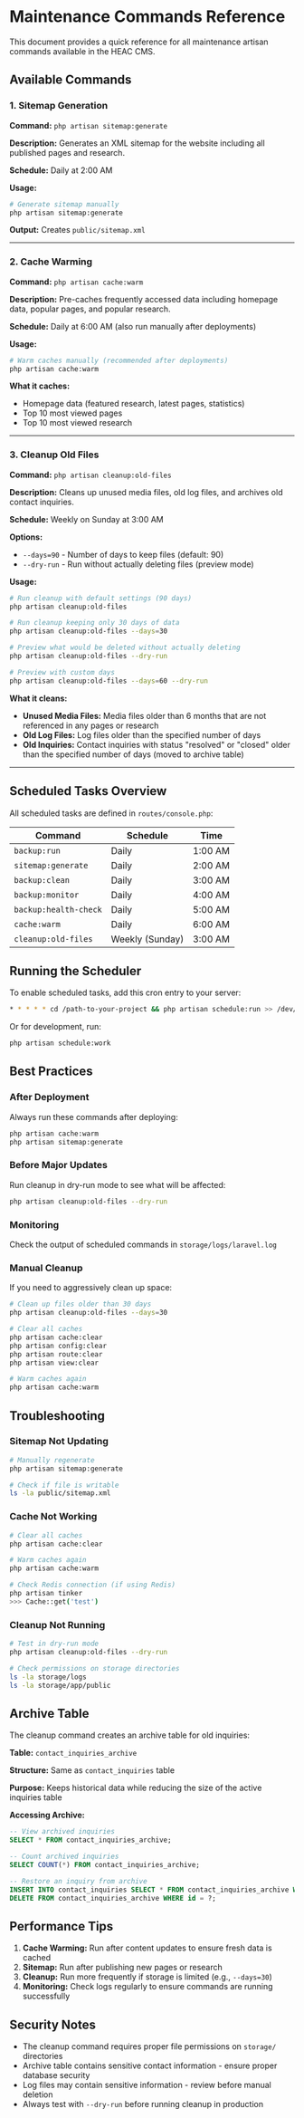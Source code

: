 # Maintenance Commands Reference

This document provides a quick reference for all maintenance artisan commands available in the HEAC CMS.

## Available Commands

### 1. Sitemap Generation

**Command:** `php artisan sitemap:generate`

**Description:** Generates an XML sitemap for the website including all published pages and research.

**Schedule:** Daily at 2:00 AM

**Usage:**
```bash
# Generate sitemap manually
php artisan sitemap:generate
```

**Output:** Creates `public/sitemap.xml`

---

### 2. Cache Warming

**Command:** `php artisan cache:warm`

**Description:** Pre-caches frequently accessed data including homepage data, popular pages, and popular research.

**Schedule:** Daily at 6:00 AM (also run manually after deployments)

**Usage:**
```bash
# Warm caches manually (recommended after deployments)
php artisan cache:warm
```

**What it caches:**
- Homepage data (featured research, latest pages, statistics)
- Top 10 most viewed pages
- Top 10 most viewed research

---

### 3. Cleanup Old Files

**Command:** `php artisan cleanup:old-files`

**Description:** Cleans up unused media files, old log files, and archives old contact inquiries.

**Schedule:** Weekly on Sunday at 3:00 AM

**Options:**
- `--days=90` - Number of days to keep files (default: 90)
- `--dry-run` - Run without actually deleting files (preview mode)

**Usage:**
```bash
# Run cleanup with default settings (90 days)
php artisan cleanup:old-files

# Run cleanup keeping only 30 days of data
php artisan cleanup:old-files --days=30

# Preview what would be deleted without actually deleting
php artisan cleanup:old-files --dry-run

# Preview with custom days
php artisan cleanup:old-files --days=60 --dry-run
```

**What it cleans:**
- **Unused Media Files:** Media files older than 6 months that are not referenced in any pages or research
- **Old Log Files:** Log files older than the specified number of days
- **Old Inquiries:** Contact inquiries with status "resolved" or "closed" older than the specified number of days (moved to archive table)

---

## Scheduled Tasks Overview

All scheduled tasks are defined in `routes/console.php`:

| Command | Schedule | Time |
|---------|----------|------|
| `backup:run` | Daily | 1:00 AM |
| `sitemap:generate` | Daily | 2:00 AM |
| `backup:clean` | Daily | 3:00 AM |
| `backup:monitor` | Daily | 4:00 AM |
| `backup:health-check` | Daily | 5:00 AM |
| `cache:warm` | Daily | 6:00 AM |
| `cleanup:old-files` | Weekly (Sunday) | 3:00 AM |

## Running the Scheduler

To enable scheduled tasks, add this cron entry to your server:

```bash
* * * * * cd /path-to-your-project && php artisan schedule:run >> /dev/null 2>&1
```

Or for development, run:

```bash
php artisan schedule:work
```

## Best Practices

### After Deployment
Always run these commands after deploying:
```bash
php artisan cache:warm
php artisan sitemap:generate
```

### Before Major Updates
Run cleanup in dry-run mode to see what will be affected:
```bash
php artisan cleanup:old-files --dry-run
```

### Monitoring
Check the output of scheduled commands in `storage/logs/laravel.log`

### Manual Cleanup
If you need to aggressively clean up space:
```bash
# Clean up files older than 30 days
php artisan cleanup:old-files --days=30

# Clear all caches
php artisan cache:clear
php artisan config:clear
php artisan route:clear
php artisan view:clear

# Warm caches again
php artisan cache:warm
```

## Troubleshooting

### Sitemap Not Updating
```bash
# Manually regenerate
php artisan sitemap:generate

# Check if file is writable
ls -la public/sitemap.xml
```

### Cache Not Working
```bash
# Clear all caches
php artisan cache:clear

# Warm caches again
php artisan cache:warm

# Check Redis connection (if using Redis)
php artisan tinker
>>> Cache::get('test')
```

### Cleanup Not Running
```bash
# Test in dry-run mode
php artisan cleanup:old-files --dry-run

# Check permissions on storage directories
ls -la storage/logs
ls -la storage/app/public
```

## Archive Table

The cleanup command creates an archive table for old inquiries:

**Table:** `contact_inquiries_archive`

**Structure:** Same as `contact_inquiries` table

**Purpose:** Keeps historical data while reducing the size of the active inquiries table

**Accessing Archive:**
```sql
-- View archived inquiries
SELECT * FROM contact_inquiries_archive;

-- Count archived inquiries
SELECT COUNT(*) FROM contact_inquiries_archive;

-- Restore an inquiry from archive
INSERT INTO contact_inquiries SELECT * FROM contact_inquiries_archive WHERE id = ?;
DELETE FROM contact_inquiries_archive WHERE id = ?;
```

## Performance Tips

1. **Cache Warming:** Run after content updates to ensure fresh data is cached
2. **Sitemap:** Run after publishing new pages or research
3. **Cleanup:** Run more frequently if storage is limited (e.g., `--days=30`)
4. **Monitoring:** Check logs regularly to ensure commands are running successfully

## Security Notes

- The cleanup command requires proper file permissions on `storage/` directories
- Archive table contains sensitive contact information - ensure proper database security
- Log files may contain sensitive information - review before manual deletion
- Always test with `--dry-run` before running cleanup in production
